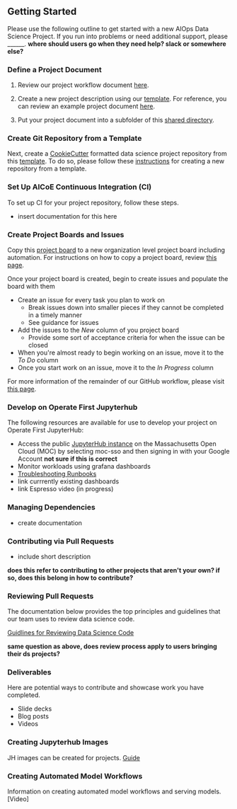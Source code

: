 ## Getting Started

Please use the following outline to get started with a new AIOps Data Science Project. If you run into problems or need additional support, please ______.
**where should users go when they need help? slack or somewhere else?**

### Define a Project Document

1. Review our project workflow document [here][1].

2. Create a new project description using our [template][2]. For reference, you can review an example project document [here][3].

3. Put your project document into a subfolder of this [shared directory][4]. 

### Create Git Repository from a Template

Next, create a [CookieCutter][5] formatted data science project repository from this [template][6]. To do so, please follow these [instructions][7] for creating a new repository from a template.

### Set Up AICoE Continuous Integration (CI)

To set up CI for your project repository, follow these steps.

* insert documentation for this here

### Create Project Boards and Issues

Copy this [project board][8] to a new organization level project board including automation. For instructions on how to copy a project board, review [this page][9].

Once your project board is created, begin to create issues and populate the board with them
* Create an issue for every task you plan to work on
    * Break issues down into smaller pieces if they cannot be completed in a timely manner
    * See guidance for issues 
* Add the issues to the *New* column of you project board
    * Provide some sort of acceptance criteria for when the issue can be closed
* When you're almost ready to begin working on an issue, move it to the *To Do* column
* Once you start work on an issue, move it to the *In Progress* column

For more information of the remainder of our GitHub workflow, please visit [this page][10]. 

### Develop on Operate First Jupyterhub

The following resources are available for use to develop your project on Operate First JupyterHub:
* Access the public [JupyterHub instance][11] on the Massachusetts Open Cloud (MOC) by selecting moc-sso and then signing in with your Google Account 
    **not sure if this is correct**
* Monitor workloads using grafana dashboards
* [Troubleshooting Runbooks](https://www.operate-first.cloud/users/sre/runbooks/jupyterhub.md)
* link currrently existing dashboards
* link Espresso video (in progress)

### Managing Dependencies

* create documentation

### Contributing via Pull Requests

* include short description

**does this refer to contributing to other projects that aren't your own? if so, does this belong in how to contribute?**

### Reviewing Pull Requests
The documentation below provides the top principles and guidelines that our team uses to review data science code. 

[Guidlines for Reviewing Data Science Code](docs/guidelines-for-reviewing-datascience-code.md)

**same question as above, does review process apply to users bringing their ds projects?**

### Deliverables

Here are potential ways to contribute and showcase work you have completed.
* Slide decks
* Blog posts
* Videos 

### Creating Jupyterhub Images
JH images can be created for projects.
[Guide](docs/create_and_deploy_jh_image.md)

### Creating Automated Model Workflows

Information on creating automated model workflows and serving models. 
[Video]


[1]: https://docs.google.com/document/d/1LqVXQbd81IdPfoXw2B0iCcnb-ygCVvdy_8vejY08zZ4/edit
[2]: https://docs.google.com/document/d/1CIFlKiVbNX3CKC-tD7kVDkP1S8eDfDEibdLM6jgIj2g/edit
[3]: https://docs.google.com/document/d/1prfyxHAQq60IU_K_f-eTNVCB6FKV2q00YAbmY-jI_HE/edit
[4]: https://drive.google.com/drive/folders/17nhASQZUbGISFQswUb-ft3V1dxbD7dtX
[5]: https://drivendata.github.io/cookiecutter-data-science/#cookiecutter-data-science
[6]: https://github.com/aicoe-aiops/project-template
[7]: https://help.github.com/en/github/creating-cloning-and-archiving-repositories/creating-a-repository-from-a-template
[8]: https://github.com/orgs/aicoe-aiops/projects/2
[9]: https://help.github.com/en/github/managing-your-work-on-github/copying-a-project-board
[10]: docs/how-to-contribute.md
[11]: https://oauth-openshift.apps.zero.massopen.cloud/oauth/authorize?response_type=code&redirect_uri=https%3A%2F%2Fjupyterhub-opf-jupyterhub.apps.zero.massopen.cloud%2Fhub%2Foauth_callback&client_id=system%3Aserviceaccount%3Aopf-jupyterhub%3Ajupyterhub-hub&state=eyJzdGF0ZV9pZCI6ICI0NjQzNjI0NDY5OTY0MmUxOWJhMzM5OTA0ZDZhZDcwZiIsICJuZXh0X3VybCI6ICIvaHViLyJ9&scope=user%3Ainfo
